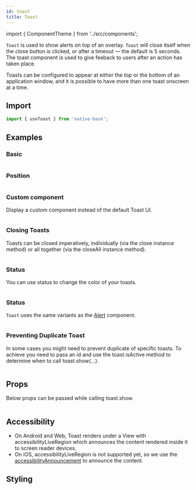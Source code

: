 ```yaml
---
id: toast
title: Toast
---
```


import { ComponentTheme } from '../src/components';

`Toast` is used to show alerts on top of an overlay. `Toast` will close itself when the close button is clicked, or after a timeout — the default is 5 seconds. The toast component is used to give feeback to users after an action has taken place.

Toasts can be configured to appear at either the top or the bottom of an application window, and it is possible to have more than one toast onscreen at a time.

## Import

```jsx
import { useToast } from 'native-base';
```

## Examples

### Basic

```ComponentSnackPlayer path=composites,Toast,Basic.tsx

```

### Position

```ComponentSnackPlayer path=composites,Toast,ToastPositions.tsx

```

### Custom component

Display a custom component instead of the default Toast UI.

```ComponentSnackPlayer path=composites,Toast,CustomComponent.tsx

```

### Closing Toasts

Toasts can be closed imperatively, individually (via the close instance method) or all together (via the closeAll instance method).

```ComponentSnackPlayer path=composites,Toast,CloseToast.tsx

```

### Status

You can use status to change the color of your toasts.

```ComponentSnackPlayer path=composites,Toast,ToastStatus.tsx

```

### Status

`Toast` uses the same variants as the [Alert](alert.md) component.

```ComponentSnackPlayer path=composites,Toast,ToastStatus.tsx

```

### Preventing Duplicate Toast

In some cases you might need to prevent duplicate of specific toasts. To achieve you need to pass an id and use the toast.isActive method to determine when to call toast.show(...).

```ComponentSnackPlayer path=composites,Toast,PreventDuplicate.tsx

```

## Props

Below props can be passed while calling toast.show.

```ComponentPropTable path=composites,Toast,ToastDummy.tsx

```

## Accessibility

- On Android and Web, Toast renders under a View with accessibilityLiveRegion which announces the content rendered inside it to screen reader devices.
- On iOS, accessibilityLiveRegion is not supported yet, so we use the [accessibilityAnnouncement](https://reactnative.dev/docs/accessibilityinfo#announceforaccessibility) to announce the content.

## Styling

<ComponentTheme name="toast" />
